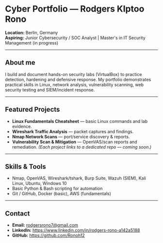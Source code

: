 # Cyber Portfolio — Rodgers KIptoo Rono

**Location:** Berlin, Germany  
**Aspiring:** Junior Cybersecurity / SOC Analyst | Master's in IT Security Management (in progress)

---

## About me
I build and document hands-on security labs (VirtualBox) to practice detection, hardening and defensive response. My portfolio demonstrates practical skills in Linux, network analysis, vulnerability scanning, web security testing and SIEM/incident response.

---

## Featured Projects
- **Linux Fundamentals Cheatsheet** — basic Linux commands and lab evidence. 
- **Wireshark Traffic Analysis** — packet captures and findings. 
- **Nmap Network Scans** — port/service discovery & reports. 
- **Vulnerability Scan & Mitigation** — OpenVAS/scan reports and remediation. 
*(Each project links to a dedicated repo — coming soon.)*

---

## Skills & Tools
- Nmap, OpenVAS, Wireshark/tshark, Burp Suite, Wazuh (SIEM), Kali Linux, Ubuntu, Windows 10 
- Basic Python & Bash scripting for automation
- Git / GitHub, Docker (basic), AWS (fundamentals)

---

## Contact
- **Email:** rodgersrono7@gmail.com
- **LinkedIn:** https://www.linkedin.com/in/rodgers-rono-a142a5188
- **GitHub:** https://github.com/Ronoh12

